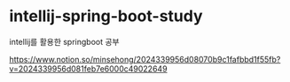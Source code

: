 # intellij-spring-boot-study
intellij를 활용한 springboot 공부

https://www.notion.so/minsehong/2024339956d08070b9c1fafbbd1f55fb?v=2024339956d081feb7e6000c49022649
